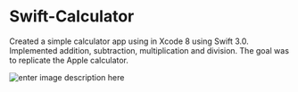 # Swift-Calculator 
Created a simple calculator app using in Xcode 8 using Swift 3.0. Implemented addition, subtraction, multiplication and division. 
The goal was to replicate the Apple calculator.

![enter image description here](https://lh3.googleusercontent.com/D24jltbAPOq5MNG6HEqr_xzpqueE6oru6I5_egZokkRHl2CIuF9LxiqYGC5utGOJ_UoHjz0H=s250 "Screen Shot 2017-05-18 at 9.53.36 AM.png")
